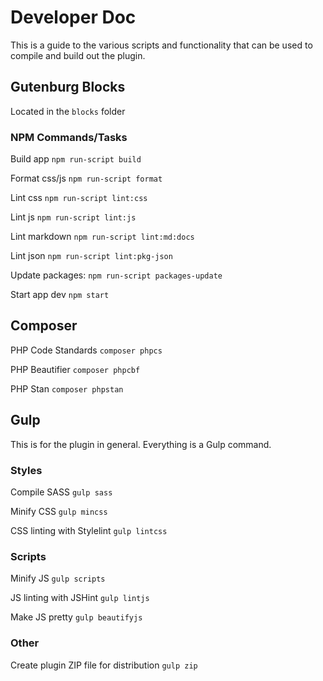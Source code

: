 # Developer Doc

This is a guide to the various scripts and functionality that can be used to compile and build out the plugin.

## Gutenburg Blocks

Located in the `blocks` folder

### NPM Commands/Tasks

Build app `npm run-script build`

Format css/js `npm run-script format`

Lint css `npm run-script lint:css`

Lint js `npm run-script lint:js`

Lint markdown `npm run-script lint:md:docs`

Lint json `npm run-script lint:pkg-json`

Update packages: `npm run-script packages-update`

Start app dev `npm start`

## Composer

PHP Code Standards `composer phpcs`

PHP Beautifier `composer phpcbf`

PHP Stan `composer phpstan`

## Gulp

This is for the plugin in general. Everything is a Gulp command.

### Styles

Compile SASS `gulp sass`

Minify CSS `gulp mincss`

CSS linting with Stylelint `gulp lintcss`

### Scripts

Minify JS `gulp scripts`

JS linting with JSHint `gulp lintjs`

Make JS pretty `gulp beautifyjs`

### Other

Create plugin ZIP file for distribution `gulp zip`
